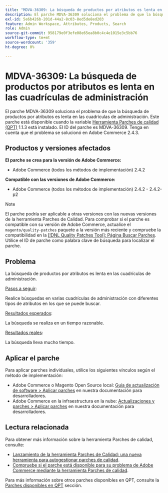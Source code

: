```yaml
---
title: "MDVA-36309: La búsqueda de productos por atributos es lenta en las cuadrículas de administración"
description: El parche MDVA-36309 soluciona el problema de que la búsqueda de productos por atributos es lenta en las cuadrículas de administración. Este parche está disponible cuando está instalada la [Quality Patches Tool (QPT)](/help/announcements/adobe-commerce-announcements/magento-quality-patches-released-new-tool-to-self-serve-quality-patches.md) 1.1.3. El ID del parche es MDVA-36309. Tenga en cuenta que el problema se solucionó en Adobe Commerce 2.4.3.
exl-id: 5e6b426b-201d-44a2-8c03-8ed5de8ed203
feature: Admin Workspace, Attributes, Products, Search
role: Admin
source-git-commit: 958179e0f3efe08e65ea8b0c4c4e1015e3c5bb76
workflow-type: tm+mt
source-wordcount: '359'
ht-degree: 0%

---
```


# MDVA-36309: La búsqueda de productos por atributos es lenta en las cuadrículas de administración

El parche MDVA-36309 soluciona el problema de que la búsqueda de productos por atributos es lenta en las cuadrículas de administración. Este parche está disponible cuando la variable [Herramienta Parches de calidad (QPT)](/help/announcements/adobe-commerce-announcements/magento-quality-patches-released-new-tool-to-self-serve-quality-patches.md) 1.1.3 está instalado. El ID del parche es MDVA-36309. Tenga en cuenta que el problema se solucionó en Adobe Commerce 2.4.3.

## Productos y versiones afectados

**El parche se crea para la versión de Adobe Commerce:**

* Adobe Commerce (todos los métodos de implementación) 2.4.2

**Compatible con las versiones de Adobe Commerce:**

* Adobe Commerce (todos los métodos de implementación) 2.4.2 - 2.4.2-p2

>[!NOTE]
>
>El parche podría ser aplicable a otras versiones con las nuevas versiones de la herramienta Parches de Calidad. Para comprobar si el parche es compatible con su versión de Adobe Commerce, actualice el `magento/quality-patches` paquete a la versión más reciente y compruebe la compatibilidad en la [[!DNL Quality Patches Tool]: Página Buscar Parches](https://devdocs.magento.com/quality-patches/tool.html#patch-grid). Utilice el ID de parche como palabra clave de búsqueda para localizar el parche.

## Problema

La búsqueda de productos por atributos es lenta en las cuadrículas de administración.

<u>Pasos a seguir</u>:

Realice búsquedas en varias cuadrículas de administración con diferentes tipos de atributos en los que se puede buscar.

<u>Resultados esperados</u>:

La búsqueda se realiza en un tiempo razonable.

<u>Resultados reales</u>:

La búsqueda lleva mucho tiempo.

## Aplicar el parche

Para aplicar parches individuales, utilice los siguientes vínculos según el método de implementación:

* Adobe Commerce o Magento Open Source local: [Guía de actualización de software > Aplicar parches](https://devdocs.magento.com/guides/v2.4/comp-mgr/patching/mqp.html) en nuestra documentación para desarrolladores.
* Adobe Commerce en la infraestructura en la nube: [Actualizaciones y parches > Aplicar parches](https://devdocs.magento.com/cloud/project/project-patch.html) en nuestra documentación para desarrolladores.

## Lectura relacionada

Para obtener más información sobre la herramienta Parches de calidad, consulte:

* [Lanzamiento de la herramienta Parches de Calidad: una nueva herramienta para autogestionar parches de calidad](/help/announcements/adobe-commerce-announcements/magento-quality-patches-released-new-tool-to-self-serve-quality-patches.md).
* [Compruebe si el parche está disponible para su problema de Adobe Commerce mediante la herramienta Parches de calidad](/help/support-tools/patches-available-in-qpt-tool/check-patch-for-magento-issue-with-magento-quality-patches.md).

Para más información sobre otros parches disponibles en QPT, consulte la [Parches disponibles en QPT](https://support.magento.com/hc/en-us/sections/360010506631-Patches-available-in-MQP-tool-) sección.

